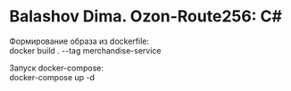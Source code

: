 # Balashov Dima. Ozon-Route256: C#

Формирование образа из dockerfile:\
docker build . --tag merchandise-service

Запуск docker-compose:\
docker-compose up -d
